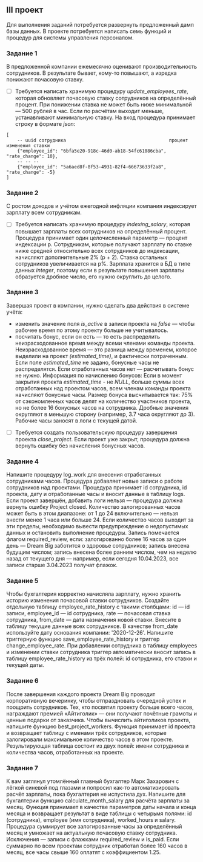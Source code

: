 ## III проект

Для выполнения заданий потребуется развернуть предложенный дамп базы данных.
В проекте потребуется написать семь функций и процедур для системы управления персоналом.

### Задание 1
В предложенной компании ежемесячно оценивают производительность сотрудников. В результате бывает, кому-то повышают, а изредка понижают почасовую ставку. 
- [ ] Требуется написать хранимую процедуру *update_employees_rate*, которая обновляет почасовую ставку сотрудников на определённый процент. При понижении ставка не может быть ниже минимальной — 500 рублей в час. Если по расчётам выходит меньше, устанавливают минимальную ставку.
На вход процедура принимает строку в формате *json*:

```
[
    -- uuid сотрудника                                      процент изменения ставки
    {"employee_id": "6bfa5e20-918c-46d0-ab18-54fc61086cba", "rate_change": 10}, 
    -- -- -- 
    {"employee_id": "5a6aed8f-8f53-4931-82f4-66673633f2a8", "rate_change": -5}
] 
```

### Задание 2
С ростом доходов и учётом ежегодной инфляции компания индексирует зарплату всем сотрудникам.
- [ ] Требуется написать хранимую процедуру *indexing_salary*, которая повышает зарплаты всех сотрудников на определённый процент. 
Процедура принимает один целочисленный параметр — процент индексации p. Сотрудникам, которые получают зарплату по ставке ниже средней относительно всех сотрудников до индексации, начисляют дополнительные 2% (p + 2). Ставка остальных сотрудников увеличивается на p%.
Зарплата хранится в БД в типе данных *integer*, поэтому если в результате повышения зарплаты образуется дробное число, его нужно округлить до целого.

### Задание 3
Завершая проект в компании, нужно сделать два действия в системе учёта:
- изменить значение поля *is_active* в записи проекта на *false* — чтобы рабочее время по этому проекту больше не учитывалось.
- посчитать бонус, если он есть — то есть распределить неизрасходованное время между всеми членами команды проекта. Неизрасходованное время — это разница между временем, которое выделили на проект *(estimated_time)*, и фактически потраченным. Если поле *estimated_time* не задано, бонусные часы не распределятся. Если отработанных часов нет — расчитывать бонус не нужно.
Информация по начислению бонусов:
Если в момент закрытия проекта *estimated_time* - не *NULL*, больше суммы всех отработанных над проектом часов, всем членам команды проекта начисляют бонусные часы.
Размер бонуса высчитывается так: 75% от сэкономленных часов делят на количество участников проекта, но не более 16 бонусных часов на сотрудника. Дробные значения округляют в меньшую сторону (например, 3.7 часа округляют до 3). Рабочие часы заносят в логи с текущей датой. 
- [ ] Требуется создать пользовательскую процедуру завершения проекта *close_project*. Если проект уже закрыт, процедура должна вернуть ошибку без начисления бонусных часов.

### Задание 4
Напишите процедуру log_work для внесения отработанных сотрудниками часов. Процедура добавляет новые записи о работе сотрудников над проектами.
Процедура принимает id сотрудника, id проекта, дату и отработанные часы и вносит данные в таблицу logs. 
Если проект завершён, добавить логи нельзя — процедура должна вернуть ошибку Project closed. Количество залогированных часов может быть в этом диапазоне: от 1 до 24 включительно — нельзя внести менее 1 часа или больше 24. Если количество часов выходит за эти пределы, необходимо вывести предупреждение о недопустимых данных и остановить выполнение процедуры.
Запись помечается флагом required_review, если:
залогированно более 16 часов за один день — Dream Big заботится о здоровье сотрудников;
запись внесена будущим числом;
запись внесена более ранним числом, чем на неделю назад от текущего дня — например, если сегодня 10.04.2023, все записи старше 3.04.2023 получат флажок.

### Задание 5
Чтобы бухгалтерия корректно начисляла зарплату, нужно хранить историю изменения почасовой ставки сотрудников. Создайте отдельную таблицу employee_rate_history с такими столбцами:
id — id записи,
employee_id — id сотрудника,
rate — почасовая ставка сотрудника,
from_date — дата назначения новой ставки.
Внесите в таблицу текущие данные всех сотрудников. В качестве from_date используйте дату основания компании: '2020-12-26'.
Напишите триггерную функцию save_employee_rate_history и триггер change_employee_rate. При добавлении сотрудника в таблицу employees и изменении ставки сотрудника триггер автоматически вносит запись в таблицу employee_rate_history из трёх полей: id сотрудника, его ставки и текущей даты.

### Задание 6
После завершения каждого проекта Dream Big проводит корпоративную вечеринку, чтобы отпраздновать очередной успех и поощрить сотрудников. Тех, кто посвятил проекту больше всего часов, награждают премией «Айтиголик» — они получают почётные грамоты и ценные подарки от заказчика.
Чтобы вычислить айтиголиков проекта, напишите функцию best_project_workers.
Функция принимает id проекта и возвращает таблицу с именами трёх сотрудников, которые залогировали максимальное количество часов в этом проекте. Результирующая таблица состоит из двух полей: имени сотрудника и количества часов, отработанных на проекте.

### Задание 7
К вам заглянул утомлённый главный бухгалтер Марк Захарович с лёгкой синевой под глазами и попросил как-то автоматизировать расчёт зарплаты, пока бухгалтерия не испустила дух.
Напишите для бухгалтерии функцию calculate_month_salary для расчёта зарплаты за месяц.
Функция принимает в качестве параметров даты начала и конца месяца и возвращает результат в виде таблицы с четырьмя полями: id (сотрудника), employee (имя сотрудника), worked_hours и salary.
Процедура суммирует все залогированные часы за определённый месяц и умножает на актуальную почасовую ставку сотрудника. Исключения — записи с флажками required_review и is_paid.
Если суммарно по всем проектам сотрудник отработал более 160 часов в месяц, все часы свыше 160 оплатят с коэффициентом 1.25.
